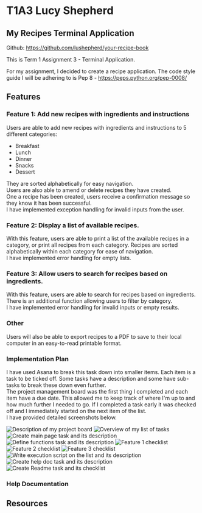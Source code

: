 # T1A3 Lucy Shepherd

## My Recipes Terminal Application

Github: https://github.com/lushepherd/your-recipe-book

This is Term 1 Assignment 3 - Terminal Application.

For my assignment, I decided to create a recipe application. 
The code style guide I will be adhering to is Pep 8 - https://peps.python.org/pep-0008/

## Features

### Feature 1: Add new recipes with ingredients and instructions

Users are able to add new recipes with ingredients and instructions to 5 different categories:
- Breakfast
- Lunch
- Dinner
- Snacks
- Dessert

They are sorted alphabetically for easy navigation.<br>
Users are also able to amend or delete recipes they have created.<br>
One a recipe has been created, users receive a confirmation message so they know it has been successful.<br>
I have implemented exception handling for invalid inputs from the user.

### Feature 2: Display a list of available recipes. 

With this feature, users are able to print a list of the available recipes in a category, or print all recipes from each category. Recipes are sorted alphabetically within each category for ease of navigation.<br>
I have implemented error handling for empty lists.

### Feature 3: Allow users to search for recipes based on ingredients.

With this feature, users are able to search for recipes based on ingredients. There is an additional function allowing users to filter by category.<br>
I have implemented error handling for invalid inputs or empty results.

### Other

Users will also be able to export recipes to a PDF to save to their local computer in an easy-to-read printable format.<br>


### Implementation Plan

I have used Asana to break this task down into smaller items. Each item is a task to be ticked off. Some tasks have a description and some have sub-tasks to break these down even further.<br>
The project management board was the first thing I completed and each item have a due date. This allowed me to keep track of where I'm up to and how much further I needed to go. If I completed a task early it was checked off and I immediately started on the next item of the list.<br>
I have provided detailed screenshots below.

![Description of my project board](/images/asana1.png)
![Overview of my list of tasks](/images/asana2.png)
![Create main page task and its description](/images/asana6.png)
![Define functions task and its description](/images/asana7.png)
![Feature 1 checklist](/images/asana3.png)
![Feature 2 checklist](/images/asana4.png)
![Feature 3 checklist](/images/asana5.png)
![Write execution script on the list and its description](/images/asana8.png)
![Create help doc task and its description](/images/asana9.png)
![Create Readme task and its checklist](/images/asana10.png)


### Help Documentation

## Resources